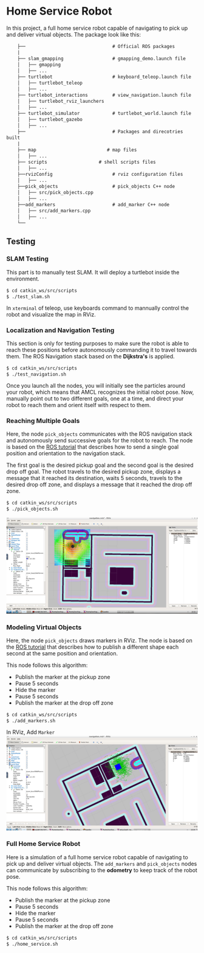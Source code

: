 # Home Service Robot
In this project, a full home service robot capable of navigating to pick up and deliver virtual objects.
The package look like this:
```
    ├──                                # Official ROS packages
    |
    ├── slam_gmapping                  # gmapping_demo.launch file                   
    │   ├── gmapping
    │   ├── ...
    ├── turtlebot                      # keyboard_teleop.launch file
    │   ├── turtlebot_teleop
    │   ├── ...
    ├── turtlebot_interactions         # view_navigation.launch file      
    │   ├── turtlebot_rviz_launchers
    │   ├── ...
    ├── turtlebot_simulator            # turtlebot_world.launch file 
    │   ├── turtlebot_gazebo
    │   ├── ...
    ├──                                # Packages and direcotries built
    |
    ├── map                          # map files
    │   ├── ...
    ├── scripts                   # shell scripts files
    │   ├── ...
    ├──rvizConfig                      # rviz configuration files
    │   ├── ...
    ├──pick_objects                    # pick_objects C++ node
    │   ├── src/pick_objects.cpp
    │   ├── ...
    ├──add_markers                     # add_marker C++ node
    │   ├── src/add_markers.cpp
    │   ├── ...
    └──
 ```
 ## Testing
 ### SLAM Testing
 This part is to manually test SLAM. It will deploy a turtlebot inside the environment.
 ```
 $ cd catkin_ws/src/scripts
 $ ./test_slam.sh
 ```
 In `xterminal` of teleop, use keyboards command to mannually control the robot and visualize the map in RViz.
 ### Localization and Navigation Testing
 This section is only for testing purposes to make sure the robot is able to reach these positions before   autonomously commanding it to travel towards them. The ROS Navigation stack based on the **Dijkstra's** is applied.
 ```
 $ cd catkin_ws/src/scripts
 $ ./test_navigation.sh
 ```
 Once you launch all the nodes, you will initially see the particles around your robot, which means that AMCL recognizes the initial robot pose. Now, manually point out to two different goals, one at a time, and direct your robot to reach them and orient itself with respect to them.
 
 ### Reaching Multiple Goals
 Here, the node `pick_objects` communicates with the ROS navigation stack and autonomously send successive goals for the robot to reach. The node is based on the [ROS tutorial](http://wiki.ros.org/navigation/Tutorials/SendingSimpleGoals) that describes how to send a single goal position and orientation to the navigation stack.
 
 The first goal is the desired pickup goal and the second goal is the desired drop off goal. The robot travels to the desired pickup zone, displays a message that it reached its destination, waits 5 seconds, travels to the desired drop off zone, and displays a message that it reached the drop off zone.
 ```
 $ cd catkin_ws/src/scripts
 $ ./pick_objects.sh
 ```
 ![pick_objects](https://github.com/seVIIen-7/RoboND-Home-Service-Robot/blob/master/pick_objects.jpg)
 ### Modeling Virtual Objects
 Here, the node `pick_objects` draws markers in RViz. The node is based on the [ROS tutorial](http://wiki.ros.org/rviz/Tutorials/Markers%3A%20Basic%20Shapes) that describes how to publish a different shape each second at the same position and orientation. 
 
 This node follows this algorithm:
 - Publish the marker at the pickup zone
 - Pause 5 seconds
 - Hide the marker
 - Pause 5 seconds
 - Publish the marker at the drop off zone
 ```
 $ cd catkin_ws/src/scripts
 $ ./add_markers.sh
 ```
 In RViz, Add `Marker`
 ![add_objects](https://github.com/seVIIen-7/RoboND-Home-Service-Robot/blob/master/add_markers.jpg)
 ### Full Home Service Robot
 Here is a simulation of a full home service robot capable of navigating to pick up and deliver virtual objects. The `add_markers` and `pick_objects` nodes can communicate by subscribing to the **odometry** to keep track of the robot pose.
 
 This node follows this algorithm:
 - Publish the marker at the pickup zone
 - Pause 5 seconds
 - Hide the marker
 - Pause 5 seconds
 - Publish the marker at the drop off zone
 ```
 $ cd catkin_ws/src/scripts
 $ ./home_service.sh
 ```
 

